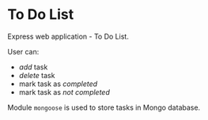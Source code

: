# To Do List

Express web application - To Do List.

User can:
- *add* task
- *delete* task
- mark task as *completed*
- mark task as *not completed*

Module `mongoose` is used to store tasks in Mongo database.